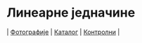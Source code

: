 # Линеарне једначине

| [Фотографије][1]
| [Каталог][2]
| [Контролни][6]
|

[1]: https://photos.app.goo.gl/apHAHxAg7oLqq3fd8 "Фотографије табле"
[2]: https://ndjapic.github.io/zayopa/m8/03-jednacine/ "Каталог линкова"
[6]: https://drive.google.com/drive/folders/0B-Ml4P4pFIzwU0hFRmFxeWVkME0?resourcekey=0-ZMsInJAbcK0nwYN2QQ-jzg&usp=sharing "Контролни задатак"
